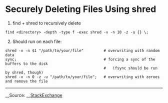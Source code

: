 Securely Deleting Files Using shred
===================================

1. find + shred to recursively delete

```shell
find <directory> -depth -type f -exec shred -v -n 10 -z -u {} \;
```

2. Should run on each file:

```shell
shred -v -n $1 "/path/to/your/file"         # overwriting with random data
sync;                                       # forcing a sync of the buffers to the disk
                                            #   (fsync should be run by shred, though)
shred -v -n 0 -z -u "/path/to/your/file";   # overwriting with zeroes and remove the file
```


----
__Source:    __[StackExchange](https://unix.stackexchange.com/questions/27027/how-do-i-recursively-shred-an-entire-directory-tree)
